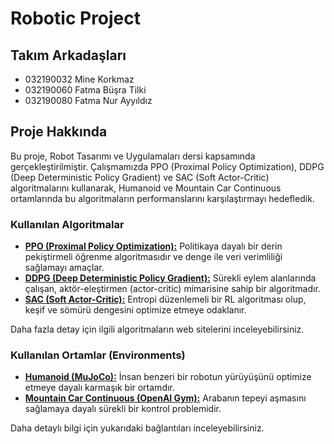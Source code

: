 # Robotic Project

## Takım Arkadaşları

- 032190032 Mine Korkmaz
- 032190060 Fatma Büşra Tilki
- 032190080 Fatma Nur Ayyıldız

## Proje Hakkında

Bu proje, Robot Tasarımı ve Uygulamaları dersi kapsamında gerçekleştirilmiştir. Çalışmamızda PPO (Proximal Policy Optimization), DDPG (Deep Deterministic Policy Gradient) ve SAC (Soft Actor-Critic) algoritmalarını kullanarak, Humanoid ve Mountain Car Continuous ortamlarında bu algoritmaların performanslarını karşılaştırmayı hedefledik.

### Kullanılan Algoritmalar
- [**PPO (Proximal Policy Optimization):**](https://spinningup.openai.com/en/latest/algorithms/ppo.html) Politikaya dayalı bir derin pekiştirmeli öğrenme algoritmasıdır ve denge ile veri verimliliği sağlamayı amaçlar.
- [**DDPG (Deep Deterministic Policy Gradient):**](https://spinningup.openai.com/en/latest/algorithms/ddpg.html) Sürekli eylem alanlarında çalışan, aktör-eleştirmen (actor-critic) mimarisine sahip bir algoritmadır.
- [**SAC (Soft Actor-Critic):**](https://spinningup.openai.com/en/latest/algorithms/sac.html) Entropi düzenlemeli bir RL algoritması olup, keşif ve sömürü dengesini optimize etmeye odaklanır.

Daha fazla detay için ilgili algoritmaların web sitelerini inceleyebilirsiniz.

### Kullanılan Ortamlar (Environments)
- [**Humanoid (MuJoCo):**](https://gymnasium.farama.org/environments/mujoco/humanoid/) İnsan benzeri bir robotun yürüyüşünü optimize etmeye dayalı karmaşık bir ortamdır.
- [**Mountain Car Continuous (OpenAI Gym):**](https://gymnasium.farama.org/environments/classic_control/mountain_car_continuous/) Arabanın tepeyi aşmasını sağlamaya dayalı sürekli bir kontrol problemidir.

Daha detaylı bilgi için yukarıdaki bağlantıları inceleyebilirsiniz.